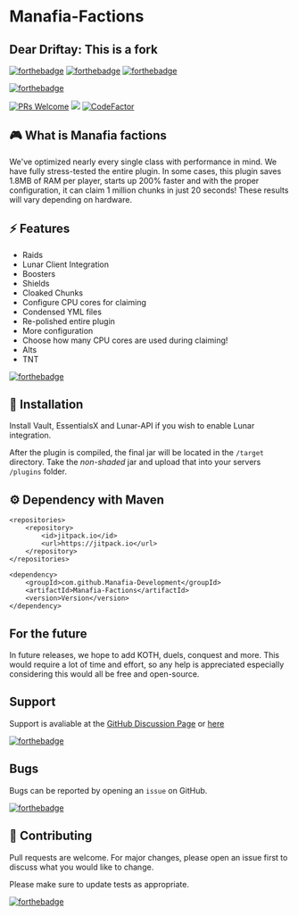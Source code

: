 # Manafia-Factions

## Dear Driftay: This is a fork

[![forthebadge](https://forthebadge.com/images/badges/built-with-love.svg)](https://forthebadge.com)
[![forthebadge](https://forthebadge.com/images/badges/made-with-java.svg)](https://forthebadge.com)
[![forthebadge](https://forthebadge.com/images/badges/open-source.svg)](https://forthebadge.com)

[![forthebadge](https://forthebadge.com/images/badges/powered-by-black-magic.svg)](https://forthebadge.com)

[![PRs Welcome](https://img.shields.io/badge/PRs-welcome-brightgreen.svg?style=flat-square)](http://makeapullrequest.com)
[![](https://jitpack.io/v/Manafia-Development/Manafia-Factions.svg)](https://jitpack.io/#Manafia-Development/Manafia-Factions)
[![CodeFactor](https://www.codefactor.io/repository/github/manafia-development/manafia-factions/badge)](https://www.codefactor.io/repository/github/manafia-development/manafia-factions)

## 🎮 What is Manafia factions

We've optimized nearly every single class with performance in mind. We have fully stress-tested the entire plugin. In
some cases, this plugin saves 1.8MB of RAM per player, starts up 200% faster and with the proper configuration, it can
claim 1 million chunks in just 20 seconds! These results will vary depending on hardware.

## ⚡️ Features

- Raids
- Lunar Client Integration
- Boosters
- Shields
- Cloaked Chunks
- Configure CPU cores for claiming
- Condensed YML files
- Re-polished entire plugin
- More configuration
- Choose how many CPU cores are used during claiming!
- Alts
- TNT

[![forthebadge](https://forthebadge.com/images/badges/built-with-grammas-recipe.svg)](https://forthebadge.com)

## 🚀 Installation

Install Vault, EssentialsX and Lunar-API if you wish to enable Lunar integration.

After the plugin is compiled, the final jar will be located in the ``/target`` directory. Take the *non-shaded* jar and
upload that into your servers ``/plugins`` folder.

## ⚙️ Dependency with Maven

	<repositories>
		<repository>
		    <id>jitpack.io</id>
		    <url>https://jitpack.io</url>
		</repository>
	</repositories>

	<dependency>
	    <groupId>com.github.Manafia-Development</groupId>
	    <artifactId>Manafia-Factions</artifactId>
	    <version>Version</version>
	</dependency>

## For the future

In future releases, we hope to add KOTH, duels, conquest and more. This would require a lot of time and effort, so any
help is appreciated especially considering this would all be free and open-source.

## Support

Support is avaliable at
the [GitHub Discussion Page](https://github.com/Manafia-Development/Manafia-Factions/discussions)
or [here](https://matrix.to/#/#manafia-development:mozilla.org)

[![forthebadge](https://forthebadge.com/images/badges/not-a-bug-a-feature.svg)](https://forthebadge.com)

## Bugs

Bugs can be reported by opening an ``issue`` on GitHub.

[![forthebadge](https://forthebadge.com/images/badges/not-an-issue.svg)](https://forthebadge.com)

## 🎁 Contributing

Pull requests are welcome. For major changes, please open an issue first to discuss what you would like to change.

Please make sure to update tests as appropriate.

[![forthebadge](https://forthebadge.com/images/badges/powered-by-pull-requests.svg)](https://forthebadge.com)




